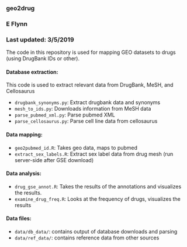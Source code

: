 
### geo2drug
### E Flynn
### Last updated: 3/5/2019

The code in this repository is used for mapping GEO datasets to drugs (using DrugBank IDs or other).

#### Database extraction:
This code is used to extract relevant data from DrugBank, MeSH, and Cellosaurus
* `drugbank_synonyms.py`: Extract drugbank data and synonyms
* `mesh_to_ids.py`: Downloads information from MeSH data
* `parse_pubmed_xml.py`: Parse pubmed XML
* `parse_cellosaurus.py`: Parse cell line data from cellosaurus

#### Data mapping:
* `geo2pubmed_id.R`: Takes geo data, maps to pubmed
* `extract_sex_labels.R`: Extract sex label data from drug mesh (run server-side after GSE download)

#### Data analysis:
* `drug_gse_annot.R`: Takes the results of the annotations and visualizes the results.
* `examine_drug_freq.R`: Looks at the frequency of drugs, visualizes the results

#### Data files:
 * `data/db_data/`: contains output of database downloads and parsing
 * `data/ref_data/`: contains reference data from other sources
 